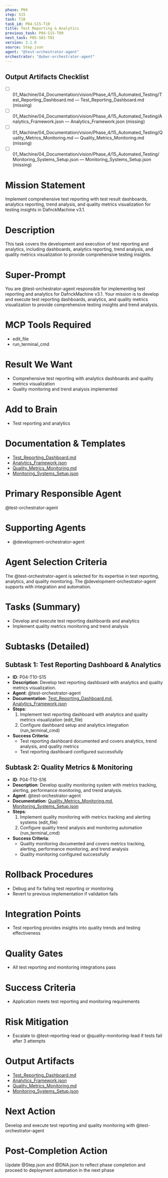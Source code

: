```yaml
---
phase: P04
step: S15
task: T10
task_id: P04-S15-T10
title: Test Reporting & Analytics
previous_task: P04-S15-T09
next_task: P05-S01-T01
version: 3.1.0
source: Step.json
agent: "@test-orchestrator-agent"
orchestrator: "@uber-orchestrator-agent"
---
```

## Output Artifacts Checklist
- [ ] 01_Machine/04_Documentation/vision/Phase_4/15_Automated_Testing/Test_Reporting_Dashboard.md — Test_Reporting_Dashboard.md (missing)
- [ ] 01_Machine/04_Documentation/vision/Phase_4/15_Automated_Testing/Analytics_Framework.json — Analytics_Framework.json (missing)
- [ ] 01_Machine/04_Documentation/vision/Phase_4/15_Automated_Testing/Quality_Metrics_Monitoring.md — Quality_Metrics_Monitoring.md (missing)
- [ ] 01_Machine/04_Documentation/vision/Phase_4/15_Automated_Testing/Monitoring_Systems_Setup.json — Monitoring_Systems_Setup.json (missing)

# Mission Statement
Implement comprehensive test reporting with test result dashboards, analytics reporting, trend analysis, and quality metrics visualization for testing insights in DafnckMachine v3.1.

# Description
This task covers the development and execution of test reporting and analytics, including dashboards, analytics reporting, trend analysis, and quality metrics visualization to provide comprehensive testing insights.

# Super-Prompt
You are @test-orchestrator-agent responsible for implementing test reporting and analytics for DafnckMachine v3.1. Your mission is to develop and execute test reporting dashboards, analytics, and quality metrics visualization to provide comprehensive testing insights and trend analysis.

# MCP Tools Required
- edit_file
- run_terminal_cmd

# Result We Want
- Comprehensive test reporting with analytics dashboards and quality metrics visualization
- Quality monitoring and trend analysis implemented

# Add to Brain
- Test reporting and analytics

# Documentation & Templates
- [Test_Reporting_Dashboard.md](mdc:01_Machine/04_Documentation/vision/Phase_4/15_Automated_Testing/Test_Reporting_Dashboard.md)
- [Analytics_Framework.json](mdc:01_Machine/04_Documentation/vision/Phase_4/15_Automated_Testing/Analytics_Framework.json)
- [Quality_Metrics_Monitoring.md](mdc:01_Machine/04_Documentation/vision/Phase_4/15_Automated_Testing/Quality_Metrics_Monitoring.md)
- [Monitoring_Systems_Setup.json](mdc:01_Machine/04_Documentation/vision/Phase_4/15_Automated_Testing/Monitoring_Systems_Setup.json)

# Primary Responsible Agent
@test-orchestrator-agent

# Supporting Agents
- @development-orchestrator-agent

# Agent Selection Criteria
The @test-orchestrator-agent is selected for its expertise in test reporting, analytics, and quality monitoring. The @development-orchestrator-agent supports with integration and automation.

# Tasks (Summary)
- Develop and execute test reporting dashboards and analytics
- Implement quality metrics monitoring and trend analysis

# Subtasks (Detailed)
## Subtask 1: Test Reporting Dashboard & Analytics
- **ID**: P04-T10-S15
- **Description**: Develop test reporting dashboard with analytics and quality metrics visualization.
- **Agent**: @test-orchestrator-agent
- **Documentation**: [Test_Reporting_Dashboard.md](mdc:01_Machine/04_Documentation/vision/Phase_4/15_Automated_Testing/Test_Reporting_Dashboard.md), [Analytics_Framework.json](mdc:01_Machine/04_Documentation/vision/Phase_4/15_Automated_Testing/Analytics_Framework.json)
- **Steps**:
    1. Implement test reporting dashboard with analytics and quality metrics visualization (edit_file)
    2. Configure dashboard setup and analytics integration (run_terminal_cmd)
- **Success Criteria**:
    - Test reporting dashboard documented and covers analytics, trend analysis, and quality metrics
    - Test reporting dashboard configured successfully

## Subtask 2: Quality Metrics & Monitoring
- **ID**: P04-T10-S16
- **Description**: Develop quality monitoring system with metrics tracking, alerting, performance monitoring, and trend analysis.
- **Agent**: @test-orchestrator-agent
- **Documentation**: [Quality_Metrics_Monitoring.md](mdc:01_Machine/04_Documentation/vision/Phase_4/15_Automated_Testing/Quality_Metrics_Monitoring.md), [Monitoring_Systems_Setup.json](mdc:01_Machine/04_Documentation/vision/Phase_4/15_Automated_Testing/Monitoring_Systems_Setup.json)
- **Steps**:
    1. Implement quality monitoring with metrics tracking and alerting systems (edit_file)
    2. Configure quality trend analysis and monitoring automation (run_terminal_cmd)
- **Success Criteria**:
    - Quality monitoring documented and covers metrics tracking, alerting, performance monitoring, and trend analysis
    - Quality monitoring configured successfully

# Rollback Procedures
- Debug and fix failing test reporting or monitoring
- Revert to previous implementation if validation fails

# Integration Points
- Test reporting provides insights into quality trends and testing effectiveness

# Quality Gates
- All test reporting and monitoring integrations pass

# Success Criteria
- Application meets test reporting and monitoring requirements

# Risk Mitigation
- Escalate to @test-reporting-lead or @quality-monitoring-lead if tests fail after 3 attempts

# Output Artifacts
- [Test_Reporting_Dashboard.md](mdc:01_Machine/04_Documentation/vision/Phase_4/15_Automated_Testing/Test_Reporting_Dashboard.md)
- [Analytics_Framework.json](mdc:01_Machine/04_Documentation/vision/Phase_4/15_Automated_Testing/Analytics_Framework.json)
- [Quality_Metrics_Monitoring.md](mdc:01_Machine/04_Documentation/vision/Phase_4/15_Automated_Testing/Quality_Metrics_Monitoring.md)
- [Monitoring_Systems_Setup.json](mdc:01_Machine/04_Documentation/vision/Phase_4/15_Automated_Testing/Monitoring_Systems_Setup.json)

# Next Action
Develop and execute test reporting and quality monitoring with @test-orchestrator-agent

# Post-Completion Action
Update @Step.json and @DNA.json to reflect phase completion and proceed to deployment automation in the next phase 
